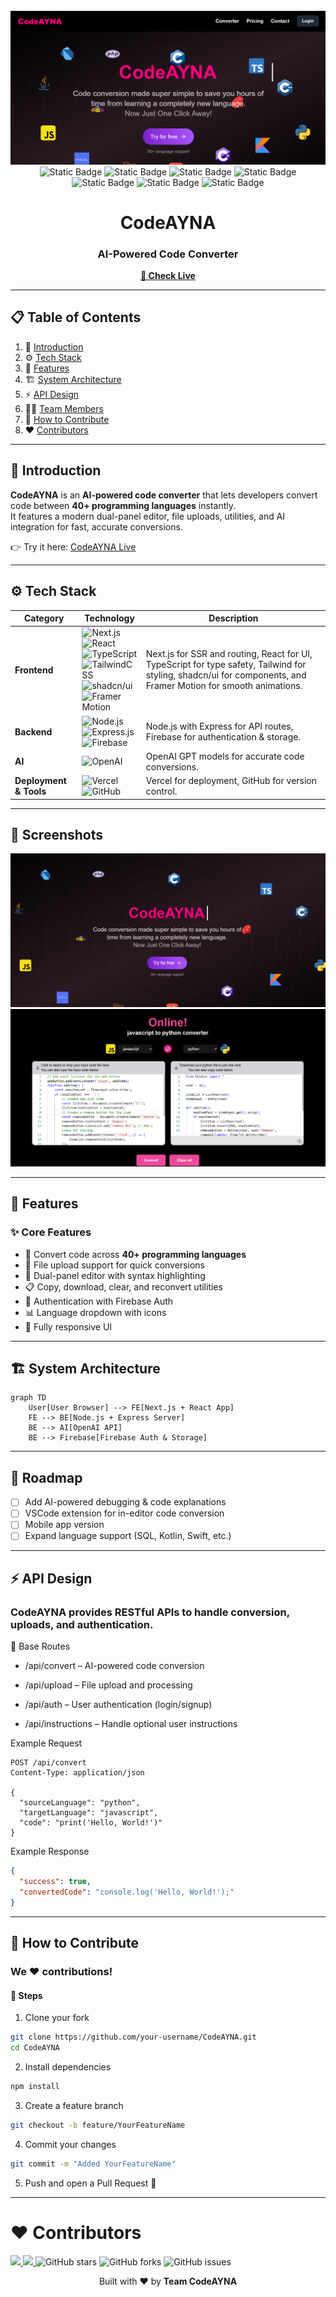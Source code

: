 <div align="center">
  <br />
  <a href="https://codeayna.vercel.app" target="_blank">
    <img src="public/readme/hero.png" alt="CodeAYNA Banner">
  </a>
  <br />
  <div>
    <img alt="Static Badge" src="https://img.shields.io/badge/Next.js-000000?style=for-the-badge&logo=next.js&logoColor=white">
    <img alt="Static Badge" src="https://img.shields.io/badge/React-61DAFB?style=for-the-badge&logo=react&logoColor=black">
    <img alt="Static Badge" src="https://img.shields.io/badge/TypeScript-3178C6?style=for-the-badge&logo=typescript&logoColor=white">
    <img alt="Static Badge" src="https://img.shields.io/badge/TailwindCSS-38B2AC?style=for-the-badge&logo=tailwind-css&logoColor=white">
    <img alt="Static Badge" src="https://img.shields.io/badge/Express.js-404D59?style=for-the-badge&logo=express&logoColor=white">
    <img alt="Static Badge" src="https://img.shields.io/badge/Firebase-FFCA28?style=for-the-badge&logo=firebase&logoColor=black">
    <img alt="Static Badge" src="https://img.shields.io/badge/OpenAI-412991?style=for-the-badge&logo=openai&logoColor=white">
  </div>
  <h1>CodeAYNA</h1>
  <h3>AI-Powered Code Converter</h3>
  <p><a href="https://codeayna.vercel.app" target="_blank"><b>🚀 Check Live</b></a></p>
</div>

---

## 📋 Table of Contents
1. 🤖 [Introduction](#introduction)  
2. ⚙️ [Tech Stack](#tech-stack)  
3. 🔋 [Features](#features)  
4. 🏗️ [System Architecture](#system-architecture)  
5. ⚡ [API Design](#api-design)  
6. 👨‍💻 [Team Members](#team-members)  
7. 🤝 [How to Contribute](#how-to-contribute)  
8. ❤️ [Contributors](#️-contributors)  

---

## 🤖 Introduction  

**CodeAYNA** is an **AI-powered code converter** that lets developers convert code between **40+ programming languages** instantly.  
It features a modern dual-panel editor, file uploads, utilities, and AI integration for fast, accurate conversions.  

👉 Try it here: [CodeAYNA Live](https://codeayna.vercel.app)  

---

## ⚙️ Tech Stack  

| Category | Technology | Description |
|----------|------------|-------------|
| **Frontend** | ![Next.js](https://img.shields.io/badge/Next.js-000000?style=for-the-badge&logo=next.js&logoColor=white) <br> ![React](https://img.shields.io/badge/React-61DAFB?style=for-the-badge&logo=react&logoColor=black) <br> ![TypeScript](https://img.shields.io/badge/TypeScript-3178C6?style=for-the-badge&logo=typescript&logoColor=white) <br> ![TailwindCSS](https://img.shields.io/badge/TailwindCSS-38B2AC?style=for-the-badge&logo=tailwind-css&logoColor=white) <br> ![shadcn/ui](https://img.shields.io/badge/shadcn/ui-000000?style=for-the-badge&logo=shadcnui&logoColor=white) <br> ![Framer Motion](https://img.shields.io/badge/FramerMotion-EF0087?style=for-the-badge&logo=framer&logoColor=white) | Next.js for SSR and routing, React for UI, TypeScript for type safety, Tailwind for styling, shadcn/ui for components, and Framer Motion for smooth animations. |
| **Backend** | ![Node.js](https://img.shields.io/badge/Node.js-339933?style=for-the-badge&logo=node.js&logoColor=white) <br> ![Express.js](https://img.shields.io/badge/Express.js-404D59?style=for-the-badge&logo=express&logoColor=white) <br> ![Firebase](https://img.shields.io/badge/Firebase-FFCA28?style=for-the-badge&logo=firebase&logoColor=black) | Node.js with Express for API routes, Firebase for authentication & storage. |
| **AI** | ![OpenAI](https://img.shields.io/badge/OpenAI-412991?style=for-the-badge&logo=openai&logoColor=white) | OpenAI GPT models for accurate code conversions. |
| **Deployment & Tools** | ![Vercel](https://img.shields.io/badge/Vercel-000000?style=for-the-badge&logo=vercel&logoColor=white) <br> ![GitHub](https://img.shields.io/badge/GitHub-181717?style=for-the-badge&logo=github&logoColor=white) | Vercel for deployment, GitHub for version control. |

---
## 📸 Screenshots  

![Homepage](public/readme/home.png)  
![Code Converter](public/readme/converter.png)  

---

## 🔋 Features  

### ✨ Core Features  
- 🔄 Convert code across **40+ programming languages**  
- 📂 File upload support for quick conversions  
- 🎨 Dual-panel editor with syntax highlighting  
- 📋 Copy, download, clear, and reconvert utilities  
- 🔐 Authentication with Firebase Auth  
- 📊 Language dropdown with icons  
- 📱 Fully responsive UI  

---

## 🏗️ System Architecture  

```mermaid
graph TD
    User[User Browser] --> FE[Next.js + React App]
    FE --> BE[Node.js + Express Server]
    BE --> AI[OpenAI API]
    BE --> Firebase[Firebase Auth & Storage]
```
---
## 📌 Roadmap  

- [ ] Add AI-powered debugging & code explanations  
- [ ] VSCode extension for in-editor code conversion  
- [ ] Mobile app version  
- [ ] Expand language support (SQL, Kotlin, Swift, etc.)
---

## ⚡ API Design

### CodeAYNA provides RESTful APIs to handle conversion, uploads, and authentication.

🔷 Base Routes

- /api/convert – AI-powered code conversion

- /api/upload – File upload and processing

- /api/auth – User authentication (login/signup)

- /api/instructions – Handle optional user instructions

Example Request
```http
POST /api/convert
Content-Type: application/json

{
  "sourceLanguage": "python",
  "targetLanguage": "javascript",
  "code": "print('Hello, World!')"
}
```
Example Response
```json
{
  "success": true,
  "convertedCode": "console.log('Hello, World!');"
}
```
---
## 🤝 How to Contribute

### We ❤️ contributions!

#### 📝 Steps
1. Clone your fork
```bash
git clone https://github.com/your-username/CodeAYNA.git
cd CodeAYNA
```
2. Install dependencies
```bash
npm install
```
3. Create a feature branch
```bash
git checkout -b feature/YourFeatureName
```
4. Commit your changes
```bash
git commit -m "Added YourFeatureName"
```
5. Push and open a Pull Request 🚀
---
# ❤️ Contributors
<a href="https://github.com/aviisharma238/CodeAYNA/graphs/contributors"> <img src="https://contrib.rocks/image?repo=aviisharma238/CodeAYNA" /> </a>
<a href="https://github.com/aviisharma238/CodeAYNA/graphs/contributors"> <img src="https://contrib.rocks/image?repo=aviisharma238/CodeAYNA" /> </a>
![GitHub stars](https://img.shields.io/github/stars/aviisharma238/CodeAYNA?style=for-the-badge)
![GitHub forks](https://img.shields.io/github/forks/aviisharma238/CodeAYNA?style=for-the-badge)
![GitHub issues](https://img.shields.io/github/issues/aviisharma238/CodeAYNA?style=for-the-badge)

<p align="center">Built with ❤️ by <b>Team CodeAYNA</b></p>



